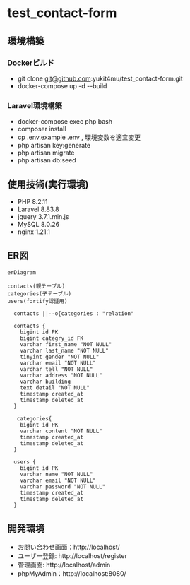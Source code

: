# test_contact-form

## 環境構築
### Dockerビルド
- git clone git@github.com:yukit4mu/test_contact-form.git
- docker-compose up -d --build
### Laravel環境構築
- docker-compose exec php bash
- composer install
- cp .env.example .env , 環境変数を適宜変更
- php artisan key:generate
- php artisan migrate
- php artisan db:seed

## 使用技術(実行環境)
- PHP 8.2.11
- Laravel 8.83.8
- jquery 3.7.1.min.js
- MySQL 8.0.26
- nginx 1.21.1

## ER図
```mermaid
erDiagram

contacts(親テーブル)
categories(子テーブル)
users(fortify認証用)

  contacts ||--o{categories : "relation"

  contacts {
    bigint id PK
    bigint categry_id FK
    varchar first_name "NOT NULL"
    varchar last_name "NOT NULL"
    tinyint gender "NOT NULL"
    varchar email "NOT NULL"
    varchar tell "NOT NULL"
    varchar address "NOT NULL"
    varchar building
    text detail "NOT NULL"
    timestamp created_at
    timestamp deleted_at
  }

   categories{
    bigint id PK
    varchar content "NOT NULL"
    timestamp created_at
    timestamp deleted_at
  }

  users {
    bigint id PK
    varchar name "NOT NULL"
    varchar email "NOT NULL"
    varchar password "NOT NULL"
    timestamp created_at
    timestamp deleted_at
  }
```
## 開発環境
  - お問い合わせ画面：http://localhost/  
  - ユーザー登録: http://localhost/register  
  - 管理画面: http://localhost/admin  
  - phpMyAdmin：http://localhost:8080/